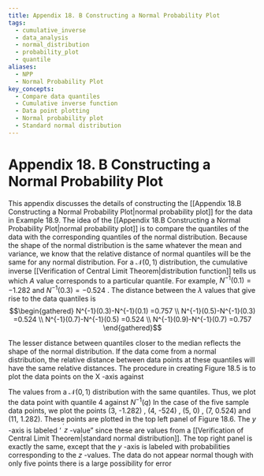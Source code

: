 ```yaml
---
title: Appendix 18. B Constructing a Normal Probability Plot
tags:
  - cumulative_inverse
  - data_analysis
  - normal_distribution
  - probability_plot
  - quantile
aliases:
  - NPP
  - Normal Probability Plot
key_concepts:
  - Compare data quantiles
  - Cumulative inverse function
  - Data point plotting
  - Normal probability plot
  - Standard normal distribution
---
```


# Appendix 18. B Constructing a Normal Probability Plot

This appendix discusses the details of constructing the [[Appendix 18.B Constructing a Normal Probability Plot|normal probability plot]] for the data in Example 18.9. The idea of the [[Appendix 18.B Constructing a Normal Probability Plot|normal probability plot]] is to compare the quantiles of the data with the corresponding quantiles of the normal distribution. Because the shape of the normal distribution is the same whatever the mean and variance,  we know that the relative distance of normal quantiles will be the same for any normal distribution. For a $\mathcal{N}(0,     1)$ distribution,  the cumulative inverse [[Verification of Central Limit Theorem|distribution function]] tells us which $A$ value corresponds to a particular quantile. For example,  $N^{-1}(0.1)=-1.282$ and $N^{-1}(0.3)=-0.524$ . The distance between the $\lambda$ values that give rise to the data quantiles is
$$\begin{gathered}
N^{-1}(0.3)-N^{-1}(0.1) =0.757 \\
N^{-1}(0.5)-N^{-1}(0.3) =0.524 \\
N^{-1}(0.7)-N^{-1}(0.5) =0.524 \\
N^{-1}(0.9)-N^{-1}(0.7) =0.757 
\end{gathered}$$

The lesser distance between quantiles closer to the median reflects the shape of the normal distribution. If the data come from a normal distribution,     the relative distance between data points at these quantiles will have the same relative distances. The procedure in creating Figure 18.5 is to plot the data points on the X -axis against

The values from a $\mathcal{N}(0,     1)$ distribution with the same quantiles. Thus,     we plot the data point with quantile 4 against $N^{-1}(q)$ In the case of the five sample data points,     we plot the points (3,     -1.282) ,     (4,     -524) ,     (5,     0) ,     (7,     0.524) and (11,     1.282). These points are plotted in the top left panel of Figure 18.6. The $y$ -axis is labeled ‘ $^{^{\prime}}z$ -value” since these are values from a [[Verification of Central Limit Theorem|standard normal distribution]]. The top right panel is exactly the same,     except that the $y$ -axis is labeled with probabilities corresponding to the $z$ -values. The data do not appear normal though with only five points there is a large possibility for error